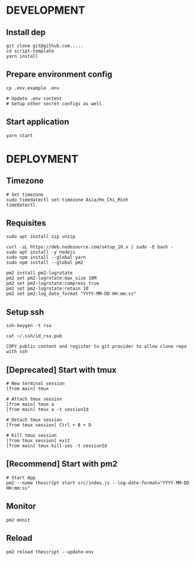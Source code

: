 # DEVELOPMENT

## Install dep

```
git clone git@github.com.....
cd script-template
yarn install
```

## Prepare environment config

```
cp .env.example .env

# Update .env content
# Setup other secret configs as well
```

## Start application

```
yarn start
```

# DEPLOYMENT

## Timezone

```
# Set timezone
sudo timedatectl set-timezone Asia/Ho_Chi_Minh
timedatectl
```

## Requisites

```
sudo apt install zip unzip

curl -sL https://deb.nodesource.com/setup_18.x | sudo -E bash -
sudo apt install -y nodejs
sudo npm install --global yarn
sudo npm install --global pm2

pm2 install pm2-logrotate
pm2 set pm2-logrotate:max_size 10M
pm2 set pm2-logrotate:compress true
pm2 set pm2-logrotate:retain 10
pm2 set pm2:log_date_format "YYYY-MM-DD HH:mm:ss"
```

## Setup ssh

```
ssh-keygen -t rsa

cat ~/.ssh/id_rsa.pub

COPY public content and register to git provider to allow clone repo with ssh
```

## [Deprecated] Start with tmux

```
# New terminal session
[from main] tmux

# Attach tmux session
[from main] tmux a
[from main] tmux a -t sessionId

# Detach tmux session
[from tmux session] Ctrl + B + D

# Kill tmux session
[from tmux session] exit
[from main] tmux kill-ses -t sessionId
```

## [Recommend] Start with pm2

```
# Start App
pm2 --name thescript start src/index.js --log-date-format="YYYY-MM-DD HH:mm:ss"
```

## Monitor

```
pm2 monit
```

## Reload

```
pm2 reload thescript --update-env
```
